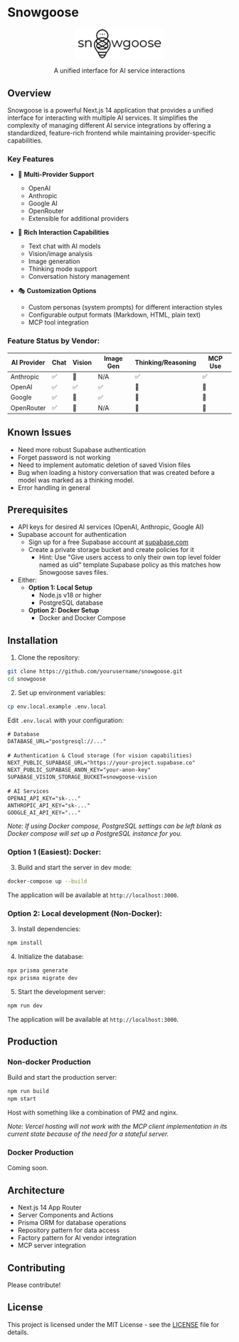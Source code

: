 # Snowgoose

<div align="center">
  <img src="public/snowgoose-logo.png" alt="Snowgoose Logo" width="200"/>
  <p>A unified interface for AI service interactions</p>
</div>

## Overview

Snowgoose is a powerful Next.js 14 application that provides a unified interface for interacting with multiple AI services. It simplifies the complexity of managing different AI service integrations by offering a standardized, feature-rich frontend while maintaining provider-specific capabilities.

### Key Features

- 🤖 **Multi-Provider Support**

  - OpenAI
  - Anthropic
  - Google AI
  - OpenRouter
  - Extensible for additional providers

- 💬 **Rich Interaction Capabilities**

  - Text chat with AI models
  - Vision/image analysis
  - Image generation
  - Thinking mode support
  - Conversation history management

- 🎭 **Customization Options**

  - Custom personas (system prompts) for different interaction styles
  - Configurable output formats (Markdown, HTML, plain text)
  - MCP tool integration

### Feature Status by Vendor:

| AI Provider | Chat | Vision | Image Gen | Thinking/Reasoning | MCP Use |
| ----------- | ---- | ------ | --------- | ------------------ | ------- |
| Anthropic   | ✅   | 🚫     | N/A       | ✅                 | ✅      |
| OpenAI      | ✅   | ✅     | ✅        | 🚫                 | 🚫      |
| Google      | ✅   | 🚫     | ✅        | 🚫                 | 🚫      |
| OpenRouter  | ✅   | 🚫     | N/A       | 🚫                 | 🚫      |

## Known Issues

- Need more robust Supabase authentication
- Forget password is not working
- Need to implement automatic deletion of saved Vision files
- Bug when loading a history conversation that was created before a model was marked as a thinking model.
- Error handling in general

## Prerequisites

- API keys for desired AI services (OpenAI, Anthropic, Google AI)
- Supabase account for authentication
  - Sign up for a free Supabase account at [supabase.com](https://supabase.com)
  - Create a private storage bucket and create policies for it
    - Hint: Use "Give users access to only their own top level folder named as uid" template Supabase policy as this matches how Snowgoose saves files.
- Either:
  - **Option 1: Local Setup**
    - Node.js v18 or higher
    - PostgreSQL database
  - **Option 2: Docker Setup**
    - Docker and Docker Compose

## Installation

1. Clone the repository:

```bash
git clone https://github.com/yourusername/snowgoose.git
cd snowgoose
```

2. Set up environment variables:

```bash
cp env.local.example .env.local
```

Edit `.env.local` with your configuration:

```env
# Database
DATABASE_URL="postgresql://..."

# Authentication & Cloud storage (for vision capabilities)
NEXT_PUBLIC_SUPABASE_URL="https://your-project.supabase.co"
NEXT_PUBLIC_SUPABASE_ANON_KEY="your-anon-key"
SUPABASE_VISION_STORAGE_BUCKET=snowgoose-vision

# AI Services
OPENAI_API_KEY="sk-..."
ANTHROPIC_API_KEY="sk-..."
GOOGLE_AI_API_KEY="..."
```

_Note: If using Docker compose, PostgreSQL settings can be left blank as Docker compose will set up a PostgreSQL instance for you._

### Option 1 (Easiest): Docker:

3. Build and start the server in dev mode:

```bash
docker-compose up --build
```

The application will be available at `http://localhost:3000`.

### Option 2: Local development (Non-Docker):

3. Install dependencies:

```bash
npm install
```

4. Initialize the database:

```bash
npx prisma generate
npx prisma migrate dev
```

5. Start the development server:

```bash
npm run dev
```

The application will be available at `http://localhost:3000`.

## Production

### Non-docker Production

Build and start the production server:

```bash
npm run build
npm start
```

Host with something like a combination of PM2 and nginx.

_Note: Vercel hosting will not work with the MCP client implementation in its current state because of the need for a stateful server._

### Docker Production

Coming soon.

## Architecture

- Next.js 14 App Router
- Server Components and Actions
- Prisma ORM for database operations
- Repository pattern for data access
- Factory pattern for AI vendor integration
- MCP server integration

## Contributing

Please contribute!

## License

This project is licensed under the MIT License - see the [LICENSE](LICENSE) file for details.
